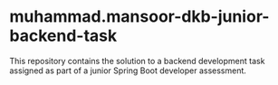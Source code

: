 # muhammad.mansoor-dkb-junior-backend-task
This repository contains the solution to a backend development task assigned as part of a junior Spring Boot developer assessment.
